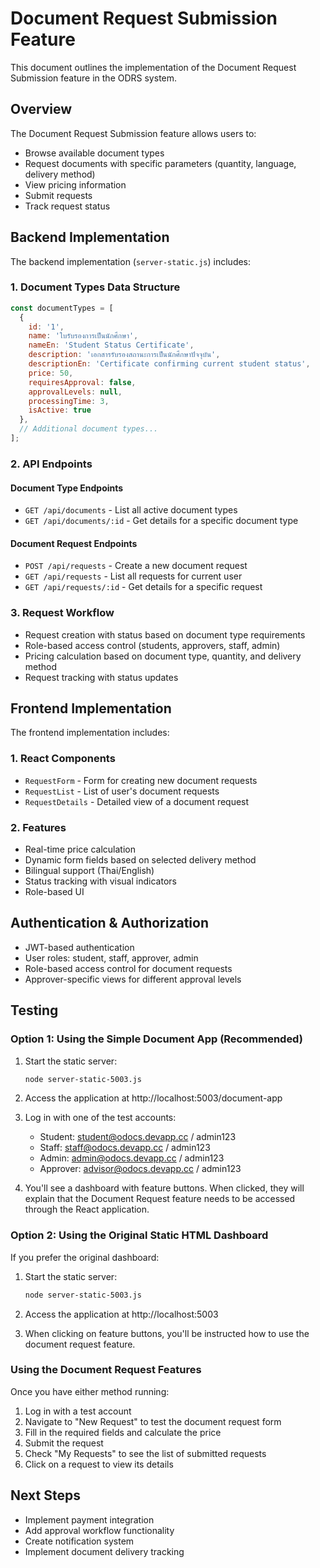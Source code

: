 # Document Request Submission Feature

This document outlines the implementation of the Document Request Submission feature in the ODRS system.

## Overview

The Document Request Submission feature allows users to:
- Browse available document types
- Request documents with specific parameters (quantity, language, delivery method)
- View pricing information
- Submit requests
- Track request status

## Backend Implementation

The backend implementation (`server-static.js`) includes:

### 1. Document Types Data Structure

```javascript
const documentTypes = [
  {
    id: '1',
    name: 'ใบรับรองการเป็นนักศึกษา',
    nameEn: 'Student Status Certificate',
    description: 'เอกสารรับรองสถานะการเป็นนักศึกษาปัจจุบัน',
    descriptionEn: 'Certificate confirming current student status',
    price: 50,
    requiresApproval: false,
    approvalLevels: null,
    processingTime: 3,
    isActive: true
  },
  // Additional document types...
];
```

### 2. API Endpoints

#### Document Type Endpoints

- `GET /api/documents` - List all active document types
- `GET /api/documents/:id` - Get details for a specific document type

#### Document Request Endpoints

- `POST /api/requests` - Create a new document request
- `GET /api/requests` - List all requests for current user
- `GET /api/requests/:id` - Get details for a specific request

### 3. Request Workflow

- Request creation with status based on document type requirements
- Role-based access control (students, approvers, staff, admin)
- Pricing calculation based on document type, quantity, and delivery method
- Request tracking with status updates

## Frontend Implementation

The frontend implementation includes:

### 1. React Components

- `RequestForm` - Form for creating new document requests
- `RequestList` - List of user's document requests
- `RequestDetails` - Detailed view of a document request

### 2. Features

- Real-time price calculation
- Dynamic form fields based on selected delivery method
- Bilingual support (Thai/English)
- Status tracking with visual indicators
- Role-based UI

## Authentication & Authorization

- JWT-based authentication
- User roles: student, staff, approver, admin
- Role-based access control for document requests
- Approver-specific views for different approval levels

## Testing

### Option 1: Using the Simple Document App (Recommended)

1. Start the static server:
   ```bash
   node server-static-5003.js
   ```

2. Access the application at http://localhost:5003/document-app

3. Log in with one of the test accounts:
   - Student: student@odocs.devapp.cc / admin123
   - Staff: staff@odocs.devapp.cc / admin123
   - Admin: admin@odocs.devapp.cc / admin123
   - Approver: advisor@odocs.devapp.cc / admin123

4. You'll see a dashboard with feature buttons. When clicked, they will explain that the Document Request feature needs to be accessed through the React application.

### Option 2: Using the Original Static HTML Dashboard

If you prefer the original dashboard:

1. Start the static server:
   ```bash
   node server-static-5003.js
   ```

2. Access the application at http://localhost:5003

3. When clicking on feature buttons, you'll be instructed how to use the document request feature.

### Using the Document Request Features

Once you have either method running:

1. Log in with a test account
2. Navigate to "New Request" to test the document request form
3. Fill in the required fields and calculate the price
4. Submit the request
5. Check "My Requests" to see the list of submitted requests
6. Click on a request to view its details

## Next Steps

- Implement payment integration
- Add approval workflow functionality
- Create notification system
- Implement document delivery tracking